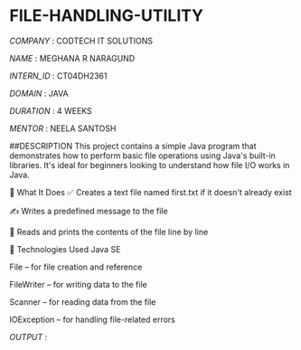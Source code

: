 # FILE-HANDLING-UTILITY

*COMPANY* : CODTECH IT SOLUTIONS

*NAME* : MEGHANA R NARAGUND

*INTERN_ID* : CT04DH2361

*DOMAIN* : JAVA

*DURATION* : 4 WEEKS

*MENTOR* : NEELA SANTOSH

##DESCRIPTION
This project contains a simple Java program that demonstrates how to perform basic file operations using Java's built-in libraries. It's ideal for beginners looking to understand how file I/O works in Java.

🚀 What It Does
✅ Creates a text file named first.txt if it doesn't already exist

✍️ Writes a predefined message to the file

📖 Reads and prints the contents of the file line by line

📂 Technologies Used
Java SE

File – for file creation and reference

FileWriter – for writing data to the file

Scanner – for reading data from the file

IOException – for handling file-related errors

*OUTPUT* :
